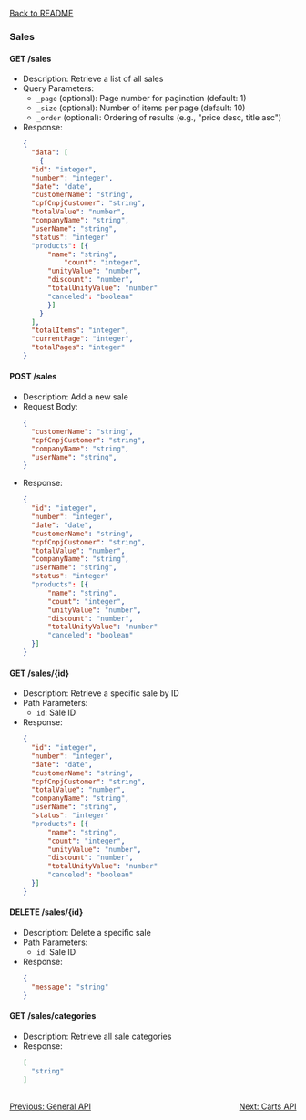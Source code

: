 [Back to README](../README.md)

### Sales

#### GET /sales
- Description: Retrieve a list of all sales
- Query Parameters:
  - `_page` (optional): Page number for pagination (default: 1)
  - `_size` (optional): Number of items per page (default: 10)
  - `_order` (optional): Ordering of results (e.g., "price desc, title asc")
- Response: 
  ```json
  {
    "data": [
      {
	"id": "integer",
	"number": "integer",
	"date": "date",
	"customerName": "string",
	"cpfCnpjCustomer": "string",
	"totalValue": "number",
	"companyName": "string",
	"userName": "string",
	"status": "integer"
	"products": [{
		"name": "string",
        	"count": "integer",
		"unityValue": "number",
		"discount": "number",
		"totalUnityValue": "number"
		"canceled": "boolean"
        }]
      }
    ],
    "totalItems": "integer",
    "currentPage": "integer",
    "totalPages": "integer"
  }
  ```

#### POST /sales
- Description: Add a new sale
- Request Body:
  ```json
  {
	"customerName": "string",
	"cpfCnpjCustomer": "string",
	"companyName": "string",
	"userName": "string",
  }
  ```
- Response: 
  ```json
  {
	"id": "integer",
	"number": "integer",
	"date": "date",
	"customerName": "string",
	"cpfCnpjCustomer": "string",
	"totalValue": "number",
	"companyName": "string",
	"userName": "string",
	"status": "integer"
	"products": [{
		"name": "string",
		"count": "integer",
		"unityValue": "number",
		"discount": "number",
		"totalUnityValue": "number"
		"canceled": "boolean"
	}]
  }
  ```

#### GET /sales/{id}
- Description: Retrieve a specific sale by ID
- Path Parameters:
  - `id`: Sale ID
- Response: 
  ```json
  {
	"id": "integer",
	"number": "integer",
	"date": "date",
	"customerName": "string",
	"cpfCnpjCustomer": "string",
	"totalValue": "number",
	"companyName": "string",
	"userName": "string",
	"status": "integer"
	"products": [{
		"name": "string",
		"count": "integer",
		"unityValue": "number",
		"discount": "number",
		"totalUnityValue": "number"
		"canceled": "boolean"
	}]
  }
  ```

#### DELETE /sales/{id}
- Description: Delete a specific sale
- Path Parameters:
  - `id`: Sale ID
- Response: 
  ```json
  {
    "message": "string"
  }
  ```

#### GET /sales/categories
- Description: Retrieve all sale categories
- Response: 
  ```json
  [
    "string"
  ]
  ```

<br>
<div style="display: flex; justify-content: space-between;">
  <a href="./general-api.md">Previous: General API</a>
  <a href="./carts-api.md">Next: Carts API</a>
</div>
